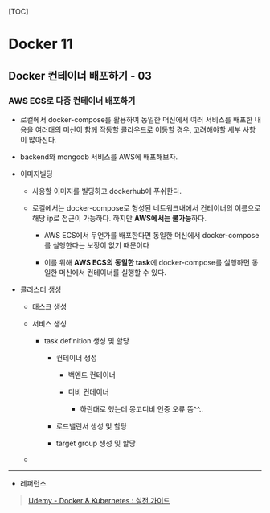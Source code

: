 [TOC]

# Docker 11

## Docker 컨테이너 배포하기 - 03

### AWS ECS로 다중 컨테이너 배포하기

- 로컬에서 docker-compose를 활용하여 동일한 머신에서 여러 서비스를 배포한 내용을 여러대의 머신이 함께 작동할 클라우드로 이동할 경우, 고려해야할 세부 사항이 많아진다.

- backend와 mongodb 서비스를 AWS에 배포해보자.

- 이미지빌딩
  
  - 사용할 이미지를 빌딩하고 dockerhub에 푸쉬한다.
  
  - 로컬에서는 docker-compose로 형성된 네트워크내에서 컨테이너의 이름으로 해당 ip로 접근이 가능하다. 하지만 **AWS에서는 불가능**하다.
    
    - AWS ECS에서 무언가를 배포한다면 동일한 머신에서 docker-compose를 실행한다는 보장이 없기 때문이다
    
    - 이를 위해 **AWS ECS의 동일한 task**에 docker-compose를 실행하면 동일한 머신에서 컨테이너를 실행할 수 있다.

- 클러스터 생성
  
  - 태스크 생성
  
  - 서비스 생성
    
    - task definition 생성 및 할당
      
      - 컨테이너 생성
        
        - 백엔드 컨테이너
        
        - 디비 컨테이너
          
          - 하란대로 했는데 몽고디비 인증 오류 뜸^^..
      
      - 로드밸런서 생성 및 할당
      
      - target group 생성 및 할당
  
  - 

---

- 레퍼런스

> [Udemy - Docker & Kubernetes : 실전 가이드](https://www.udemy.com/course/docker-kubernetes-2022/)
